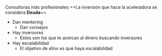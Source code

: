 
Consultoras más profesionales
==La inversión que hace la aceleradora se considera **Deuda**==


- Dan mentoring
	- Dan consejos
- Hay inversores
	- Estos son los que te acercan al dinero buscando inversores 
- Hay escalabilidad
	- El objetivo de ellos es que haya escalabilidad